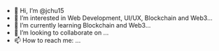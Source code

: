- 👋 Hi, I’m @jchu15
- 👀 I’m interested in Web Development, UI/UX, Blockchain and Web3...
- 🌱 I’m currently learning Blockchain and Web3...
- 💞️ I’m looking to collaborate on ...
- 📫 How to reach me: ...

<!---
jchu15/jchu15 is a ✨ special ✨ repository because its `README.md` (this file) appears on your GitHub profile.
You can click the Preview link to take a look at your changes.
--->
